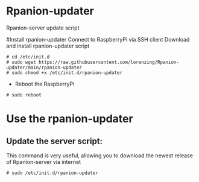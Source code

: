 # Rpanion-updater
Rpanion-server update script

#Install rpanion-updater
Connect to RaspberryPi via SSH client
Download and install rpanion-updater script
```
# cd /etc/init.d
# sudo wget https://raw.githubusercontent.com/lorenzing/Rpanion-updater/main/rpanion-updater
# sudo chmod +x /etc/init.d/rpanion-updater
```

- Reboot the RaspberryPi
```
# sudo reboot
```

# Use the rpanion-updater

## Update the server script:
This command is very useful, allowing you to download the newest release of Rpanion-server via internet
```
# sudo /etc/init.d/rpanion-updater
```
